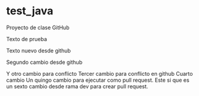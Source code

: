 # test_java
Proyecto de clase GitHub

Texto de prueba

Texto nuevo desde github

Segundo cambio desde github

Y otro cambio para conflicto
Tercer cambio para conflicto en github
Cuarto cambio
Un quingo cambio para ejecutar como pull request. 
Este si que es un sexto cambio desde rama dev para crear pull request. 
